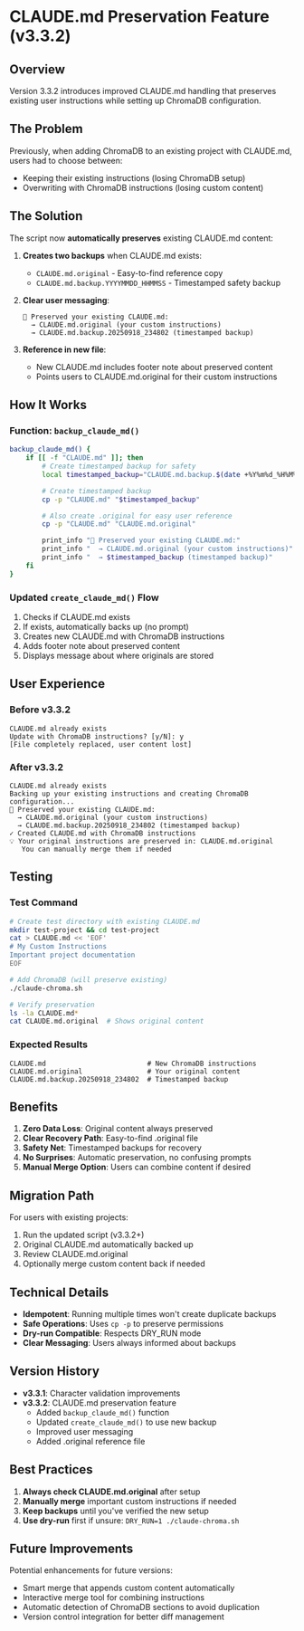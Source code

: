 # CLAUDE.md Preservation Feature (v3.3.2)

## Overview
Version 3.3.2 introduces improved CLAUDE.md handling that preserves existing user instructions while setting up ChromaDB configuration.

## The Problem
Previously, when adding ChromaDB to an existing project with CLAUDE.md, users had to choose between:
- Keeping their existing instructions (losing ChromaDB setup)
- Overwriting with ChromaDB instructions (losing custom content)

## The Solution
The script now **automatically preserves** existing CLAUDE.md content:

1. **Creates two backups** when CLAUDE.md exists:
   - `CLAUDE.md.original` - Easy-to-find reference copy
   - `CLAUDE.md.backup.YYYYMMDD_HHMMSS` - Timestamped safety backup

2. **Clear user messaging**:
   ```
   📁 Preserved your existing CLAUDE.md:
     → CLAUDE.md.original (your custom instructions)
     → CLAUDE.md.backup.20250918_234802 (timestamped backup)
   ```

3. **Reference in new file**:
   - New CLAUDE.md includes footer note about preserved content
   - Points users to CLAUDE.md.original for their custom instructions

## How It Works

### Function: `backup_claude_md()`
```bash
backup_claude_md() {
    if [[ -f "CLAUDE.md" ]]; then
        # Create timestamped backup for safety
        local timestamped_backup="CLAUDE.md.backup.$(date +%Y%m%d_%H%M%S)"

        # Create timestamped backup
        cp -p "CLAUDE.md" "$timestamped_backup"

        # Also create .original for easy user reference
        cp -p "CLAUDE.md" "CLAUDE.md.original"

        print_info "📁 Preserved your existing CLAUDE.md:"
        print_info "  → CLAUDE.md.original (your custom instructions)"
        print_info "  → $timestamped_backup (timestamped backup)"
    fi
}
```

### Updated `create_claude_md()` Flow
1. Checks if CLAUDE.md exists
2. If exists, automatically backs up (no prompt)
3. Creates new CLAUDE.md with ChromaDB instructions
4. Adds footer note about preserved content
5. Displays message about where originals are stored

## User Experience

### Before v3.3.2
```
CLAUDE.md already exists
Update with ChromaDB instructions? [y/N]: y
[File completely replaced, user content lost]
```

### After v3.3.2
```
CLAUDE.md already exists
Backing up your existing instructions and creating ChromaDB configuration...
📁 Preserved your existing CLAUDE.md:
  → CLAUDE.md.original (your custom instructions)
  → CLAUDE.md.backup.20250918_234802 (timestamped backup)
✓ Created CLAUDE.md with ChromaDB instructions
💡 Your original instructions are preserved in: CLAUDE.md.original
   You can manually merge them if needed
```

## Testing

### Test Command
```bash
# Create test directory with existing CLAUDE.md
mkdir test-project && cd test-project
cat > CLAUDE.md << 'EOF'
# My Custom Instructions
Important project documentation
EOF

# Add ChromaDB (will preserve existing)
./claude-chroma.sh

# Verify preservation
ls -la CLAUDE.md*
cat CLAUDE.md.original  # Shows original content
```

### Expected Results
```
CLAUDE.md                         # New ChromaDB instructions
CLAUDE.md.original                # Your original content
CLAUDE.md.backup.20250918_234802  # Timestamped backup
```

## Benefits

1. **Zero Data Loss**: Original content always preserved
2. **Clear Recovery Path**: Easy-to-find .original file
3. **Safety Net**: Timestamped backups for recovery
4. **No Surprises**: Automatic preservation, no confusing prompts
5. **Manual Merge Option**: Users can combine content if desired

## Migration Path

For users with existing projects:
1. Run the updated script (v3.3.2+)
2. Original CLAUDE.md automatically backed up
3. Review CLAUDE.md.original
4. Optionally merge custom content back if needed

## Technical Details

- **Idempotent**: Running multiple times won't create duplicate backups
- **Safe Operations**: Uses `cp -p` to preserve permissions
- **Dry-run Compatible**: Respects DRY_RUN mode
- **Clear Messaging**: Users always informed about backups

## Version History

- **v3.3.1**: Character validation improvements
- **v3.3.2**: CLAUDE.md preservation feature
  - Added `backup_claude_md()` function
  - Updated `create_claude_md()` to use new backup
  - Improved user messaging
  - Added .original reference file

## Best Practices

1. **Always check CLAUDE.md.original** after setup
2. **Manually merge** important custom instructions if needed
3. **Keep backups** until you've verified the new setup
4. **Use dry-run** first if unsure: `DRY_RUN=1 ./claude-chroma.sh`

## Future Improvements

Potential enhancements for future versions:
- Smart merge that appends custom content automatically
- Interactive merge tool for combining instructions
- Automatic detection of ChromaDB sections to avoid duplication
- Version control integration for better diff management